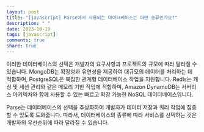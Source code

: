 ```yaml
---
layout: post
title: "[javascript] Parse에서 사용되는 데이터베이스는 어떤 종류인가요?"
description: " "
date: 2023-10-19
tags: [javascript]
comments: true
share: true
---
```


이러한 데이터베이스의 선택은 개발자의 요구사항과 프로젝트의 규모에 따라 달라질 수 있습니다. MongoDB는 확장성과 유연성을 제공하여 대규모의 데이터를 처리하는 데 적합하며, PostgreSQL은 복잡한 관계형 데이터베이스 작업을 지원합니다. Redis는 캐싱 및 세션 관리와 같은 메모리 기반 작업에 적합하며, Amazon DynamoDB는 서버리스 아키텍처와 함께 사용할 수 있는 빠르고 확장 가능한 NoSQL 데이터베이스입니다.

Parse는 데이터베이스의 선택을 추상화하여 개발자가 데이터 저장과 쿼리 작업에 집중할 수 있도록 도와줍니다. 따라서, 데이터베이스의 종류에 따라 서비스를 선택하는 것은 개발자의 우선순위에 따라 달라질 수 있습니다.